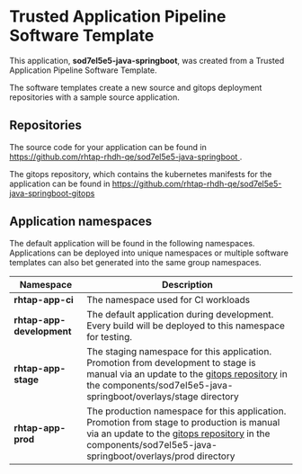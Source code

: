 # Trusted Application Pipeline Software Template

This application, **sod7el5e5-java-springboot**, was created from a Trusted Application Pipeline Software Template.

The software templates create a new source and gitops deployment repositories with a sample source application. 

## Repositories

The source code for your application can be found in [https://github.com/rhtap-rhdh-qe/sod7el5e5-java-springboot ](https://github.com/rhtap-rhdh-qe/sod7el5e5-java-springboot ).
 
The gitops repository, which contains the kubernetes manifests for the application can be found in 
[https://github.com/rhtap-rhdh-qe/sod7el5e5-java-springboot-gitops ](https://github.com/rhtap-rhdh-qe/sod7el5e5-java-springboot-gitops ) 

## Application namespaces 

The default application will be found in the following namespaces. Applications can be deployed into unique namespaces or multiple software templates can also bet generated into the same group namespaces.  

|  Namespace   |  Description   |  
| -------- | -------- |
| **rhtap-app-ci** | The namespace used for CI workloads |
| **rhtap-app-development** | The default application during development. Every build will be deployed to this namespace for testing. |
| **rhtap-app-stage** | The staging namespace for this application. Promotion from development to stage is manual via an update to the [gitops repository](https://github.com/rhtap-rhdh-qe/sod7el5e5-java-springboot-gitops ) in the components/sod7el5e5-java-springboot/overlays/stage directory |
| **rhtap-app-prod** | The production namespace for this application. Promotion from stage to production is manual via an update to the [gitops repository](https://github.com/rhtap-rhdh-qe/sod7el5e5-java-springboot-gitops ) in the components/sod7el5e5-java-springboot/overlays/prod directory |